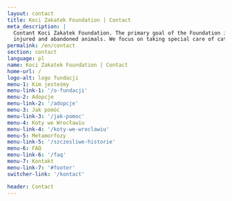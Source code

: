 ```yaml
---
layout: contact
title: Koci Zakatek Foundation | Contact
meta_description: |
  Contant Koci Zakatek Foundation. The primary goal of the Foundation is to help sick,
  injured and abandoned animals. We focus on taking special care of cats.
permalink: /en/contact
section: contact
language: pl
name: Koci Zakatek Foundation | Contact
home-url: /
logo-alt: logo fundacji
menu-1: Kim jesteśmy
menu-link-1: '/o-fundacji'
menu-2: Adopcje
menu-link-2: '/adopcje'
menu-3: Jak pomóc
menu-link-3: '/jak-pomoc'
menu-4: Koty we Wrocławiu
menu-link-4: '/koty-we-wroclawiu'
menu-5: Metamorfozy
menu-link-5: '/szczesliwe-historie'
menu-6: FAQ
menu-link-6: '/faq'
menu-7: Kontakt
menu-link-7: '#footer'
switcher-link: '/kontact'

header: Contact
---
```

